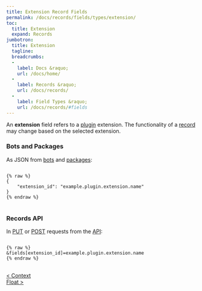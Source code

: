 ```yaml
---
title: Extension Record Fields
permalink: /docs/records/fields/types/extension/
toc:
  title: Extension
  expand: Records
jumbotron:
  title: Extension
  tagline: 
  breadcrumbs:
  -
    label: Docs &raquo;
    url: /docs/home/
  -
    label: Records &raquo;
    url: /docs/records/
  -
    label: Field Types &raquo;
    url: /docs/records/#fields
---
```


An **extension** field refers to a [plugin](/docs/plugins/) extension. The functionality of a [record](/docs/records/) may change based on the selected extension.

### Bots and Packages

As JSON from [bots](/docs/bots/) and [packages](/docs/packages/):

<pre>
<code class="language-json">
{% raw %}
{
	"extension_id": "example.plugin.extension.name"
}
{% endraw %}
</code>
</pre>

### Records API

In [PUT](/docs/api/endpoints/records/#update) or [POST](/docs/api/endpoints/records/#create) requests from the [API](/docs/api/):

<pre>
<code class="language-text">
{% raw %}
&amp;fields[extension_id]=example.plugin.extension.name
{% endraw %}
</code>
</pre>

<div class="section-nav">
	<div class="left">
		<a href="/docs/records/fields/types/context/" class="prev">&lt; Context</a>
	</div>
	<div class="right align-right">
		<a href="/docs/records/fields/types/float/" class="next">Float &gt;</a>
	</div>
</div>
<div class="clear"></div>